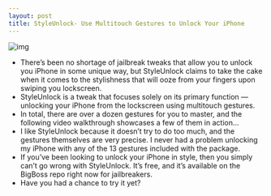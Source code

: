 ```yaml
---
layout: post
title: StyleUnlock- Use Multitouch Gestures to Unlock Your iPhone
---
```

![img](http://media.idownloadblog.com/wp-content/uploads/2011/08/StyleUnlock-e1313680130741.png)
* There’s been no shortage of jailbreak tweaks that allow you to unlock you iPhone in some unique way, but StyleUnlock claims to take the cake when it comes to the stylishness that will ooze from your fingers upon swiping you lockscreen.
* StyleUnlock is a tweak that focuses solely on its primary function — unlocking your iPhone from the lockscreen using multitouch gestures.
* In total, there are over a dozen gestures for you to master, and the following video walkthrough showcases a few of them in action…
* I like StyleUnlock because it doesn’t try to do too much, and the gestures themselves are very precise. I never had a problem unlocking my iPhone with any of the 13 gestures included with the package.
* If you’ve been looking to unlock your iPhone in style, then you simply can’t go wrong with StyleUnlock. It’s free, and it’s available on the BigBoss repo right now for jailbreakers.
* Have you had a chance to try it yet?

